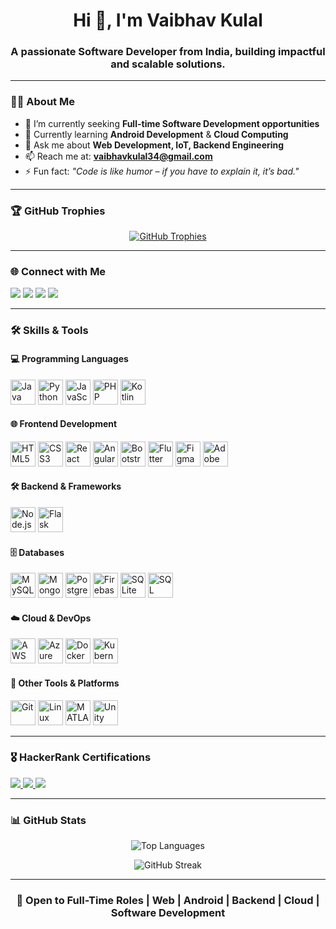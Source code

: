 <h1 align="center">Hi 👋, I'm Vaibhav Kulal</h1>
<h3 align="center">A passionate Software Developer from India, building impactful and scalable solutions.</h3>

---

### 🧑‍💻 About Me

- 🔭 I’m currently seeking **Full-time Software Development opportunities**
- 🌱 Currently learning **Android Development** & **Cloud Computing**
- 💬 Ask me about **Web Development, IoT, Backend Engineering**
- 📫 Reach me at: **vaibhavkulal34@gmail.com**
- ⚡ Fun fact: *"Code is like humor – if you have to explain it, it’s bad."*

---

### 🏆 GitHub Trophies

<p align="center">
  <a href="https://github.com/ryo-ma/github-profile-trophy">
    <img src="https://github-profile-trophy.vercel.app/?username=vaibhavkulal&theme=algolia&margin-w=10" alt="GitHub Trophies" />
  </a>
</p>

---

### 🌐 Connect with Me

<p align="left">
  <a href="mailto:vaibhavkulal34@gmail.com"><img src="https://img.shields.io/badge/Gmail-D14836?style=for-the-badge&logo=gmail&logoColor=white" /></a>
  <a href="https://www.linkedin.com/in/vaibhavkulal/" target="_blank"><img src="https://img.shields.io/badge/LinkedIn-0A66C2?style=for-the-badge&logo=linkedin&logoColor=white" /></a>
  <a href="https://twitter.com/" target="_blank"><img src="https://img.shields.io/badge/Twitter-1DA1F2?style=for-the-badge&logo=twitter&logoColor=white" /></a>
  <a href="https://www.hackerrank.com/vaibhavkulal34" target="_blank"><img src="https://img.shields.io/badge/HackerRank-2EC866?style=for-the-badge&logo=HackerRank&logoColor=white" /></a>
</p>

---

### 🛠️ Skills & Tools

#### 💻 Programming Languages
<div align="left">
  <img src="https://cdn.jsdelivr.net/gh/devicons/devicon/icons/java/java-original.svg" width="40" title="Java" />
  <img src="https://cdn.jsdelivr.net/gh/devicons/devicon/icons/python/python-original.svg" width="40" title="Python" />
  <img src="https://cdn.jsdelivr.net/gh/devicons/devicon/icons/javascript/javascript-original.svg" width="40" title="JavaScript" />
  <img src="https://cdn.jsdelivr.net/gh/devicons/devicon/icons/php/php-original.svg" width="40" title="PHP" />
  <img src="https://cdn.jsdelivr.net/gh/devicons/devicon/icons/kotlin/kotlin-original.svg" width="40" title="Kotlin" />
</div>

#### 🌐 Frontend Development
<div align="left">
  <img src="https://cdn.jsdelivr.net/gh/devicons/devicon/icons/html5/html5-original.svg" width="40" title="HTML5" />
  <img src="https://cdn.jsdelivr.net/gh/devicons/devicon/icons/css3/css3-original.svg" width="40" title="CSS3" />
  <img src="https://cdn.jsdelivr.net/gh/devicons/devicon/icons/react/react-original.svg" width="40" title="React" />
  <img src="https://cdn.jsdelivr.net/gh/devicons/devicon/icons/angularjs/angularjs-original.svg" width="40" title="AngularJS" />
  <img src="https://cdn.jsdelivr.net/gh/devicons/devicon/icons/bootstrap/bootstrap-original.svg" width="40" title="Bootstrap" />
  <img src="https://cdn.jsdelivr.net/gh/devicons/devicon/icons/flutter/flutter-original.svg" width="40" title="Flutter" />
  <img src="https://www.vectorlogo.zone/logos/figma/figma-icon.svg" width="40" title="Figma" />
  <img src="https://cdn.worldvectorlogo.com/logos/adobe-xd.svg" width="40" title="Adobe XD" />
</div>

#### 🛠️ Backend & Frameworks
<div align="left">
  <img src="https://cdn.jsdelivr.net/gh/devicons/devicon/icons/nodejs/nodejs-original.svg" width="40" title="Node.js" />
  <img src="https://www.vectorlogo.zone/logos/pocoo_flask/pocoo_flask-icon.svg" width="40" title="Flask" />
</div>

#### 🗄️ Databases
<div align="left">
  <img src="https://cdn.jsdelivr.net/gh/devicons/devicon/icons/mysql/mysql-original.svg" width="40" title="MySQL" />
  <img src="https://cdn.jsdelivr.net/gh/devicons/devicon/icons/mongodb/mongodb-original.svg" width="40" title="MongoDB" />
  <img src="https://cdn.jsdelivr.net/gh/devicons/devicon/icons/postgresql/postgresql-original.svg" width="40" title="PostgreSQL" />
  <img src="https://cdn.jsdelivr.net/gh/devicons/devicon/icons/firebase/firebase-plain.svg" width="40" title="Firebase" />
  <img src="https://www.vectorlogo.zone/logos/sqlite/sqlite-icon.svg" width="40" title="SQLite" />
  <img src="https://www.svgrepo.com/show/303229/microsoft-sql-server-logo.svg" width="40" title="SQL Server" />
</div>

#### ☁️ Cloud & DevOps
<div align="left">
  <img src="https://cdn.jsdelivr.net/gh/devicons/devicon/icons/amazonwebservices/amazonwebservices-original.svg" width="40" title="AWS" />
  <img src="https://cdn.jsdelivr.net/gh/devicons/devicon/icons/azure/azure-original.svg" width="40" title="Azure" />
  <img src="https://cdn.jsdelivr.net/gh/devicons/devicon/icons/docker/docker-original.svg" width="40" title="Docker" />
  <img src="https://cdn.jsdelivr.net/gh/devicons/devicon/icons/kubernetes/kubernetes-plain.svg" width="40" title="Kubernetes" />
</div>

#### 🧰 Other Tools & Platforms
<div align="left">
  <img src="https://cdn.jsdelivr.net/gh/devicons/devicon/icons/git/git-original.svg" width="40" title="Git" />
  <img src="https://cdn.jsdelivr.net/gh/devicons/devicon/icons/linux/linux-original.svg" width="40" title="Linux" />
  <img src="https://upload.wikimedia.org/wikipedia/commons/2/21/Matlab_Logo.png" width="40" title="MATLAB" />
  <img src="https://www.vectorlogo.zone/logos/unity3d/unity3d-icon.svg" width="40" title="Unity" />
</div>

---

### 🎖 HackerRank Certifications

<p align="left">
  <a href="https://www.hackerrank.com/certificates/YOUR_CERTIFICATE_ID_PYTHON" target="_blank">
    <img src="https://img.shields.io/badge/Python-Intermediate-3776AB?style=for-the-badge&logo=python&logoColor=white" />
  </a>
  <a href="https://www.hackerrank.com/certificates/YOUR_CERTIFICATE_ID_SQL" target="_blank">
    <img src="https://img.shields.io/badge/SQL-Basic-003B57?style=for-the-badge&logo=sqlite&logoColor=white" />
  </a>
  <a href="https://www.hackerrank.com/certificates/YOUR_CERTIFICATE_ID_JAVA" target="_blank">
    <img src="https://img.shields.io/badge/Java-Basic-007396?style=for-the-badge&logo=java&logoColor=white" />
  </a>
</p>

---

### 📊 GitHub Stats

<p align="center">
  <img src="https://github-readme-stats.vercel.app/api/top-langs?username=vaibhavkulal&show_icons=true&locale=en&layout=compact&theme=tokyonight" alt="Top Languages" />
</p>

<p align="center">
  <img src="https://github-readme-streak-stats.herokuapp.com/?user=vaibhavkulal&theme=tokyonight" alt="GitHub Streak" />
</p>

---

<h3 align="center">💼 Open to Full-Time Roles | Web | Android | Backend | Cloud | Software Development</h3>
